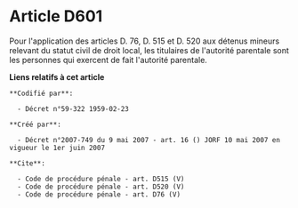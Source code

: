 # Article D601

Pour l'application des articles D. 76, D. 515 et D. 520 aux détenus mineurs relevant du statut civil de droit local, les
titulaires de l'autorité parentale sont les personnes qui exercent de fait l'autorité parentale.

**Liens relatifs à cet article**

	**Codifié par**:

	  - Décret n°59-322 1959-02-23

	**Créé par**:

	  - Décret n°2007-749 du 9 mai 2007 - art. 16 () JORF 10 mai 2007 en vigueur le 1er juin 2007

	**Cite**:

	  - Code de procédure pénale - art. D515 (V)
	  - Code de procédure pénale - art. D520 (V)
	  - Code de procédure pénale - art. D76 (V)
